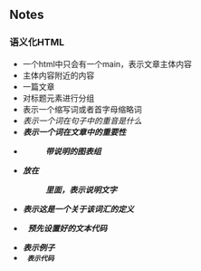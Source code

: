 ## Notes

### 语义化HTML

- <main> 一个html中只会有一个main，表示文章主体内容
- <aside> 主体内容附近的内容
- <article> 一篇文章
- <hgroup> 对标题元素进行分组
- <abbr> 表示一个缩写词或者首字母缩略词
- <em> 表示一个词在句子中的重音是什么
- <strong> 表示一个词在文章中的重要性
- <figure> 带说明的图表组
- <figcaption> 放在<figure>里面，表示说明文字
- <dfn> 表示这是一个关于该词汇的定义
- <pre> 预先设置好的文本代码
- <samp> 表示例子
- <code> 表示代码

